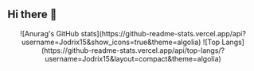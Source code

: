 ## Hi there 👋

<center>
![Anurag's GitHub stats](https://github-readme-stats.vercel.app/api?username=Jodrix15&show_icons=true&theme=algolia)
![Top Langs](https://github-readme-stats.vercel.app/api/top-langs/?username=Jodrix15&layout=compact&theme=algolia)
</center>


<!--
**Jodrix15/Jodrix15** is a ✨ _special_ ✨ repository because its `README.md` (this file) appears on your GitHub profile.

Here are some ideas to get you started:

- 🔭 I’m currently working on ...
- 🌱 I’m currently learning ...
- 👯 I’m looking to collaborate on ...
- 🤔 I’m looking for help with ...
- 💬 Ask me about ...
- 📫 How to reach me: ...
- 😄 Pronouns: ...
- ⚡ Fun fact: ...
-->
